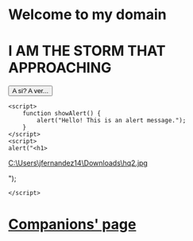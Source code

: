 <!DOCTYPE html>

<html lang="en">
<head>
    <meta charset="UTF-8">
    <meta name="viewport" content="width=device-width, initial-scale=1.0">
    <title>Companions' Websites</title>
</head>
<body>
    <h1>Welcome to my domain</h1>
	<h1>I AM THE STORM THAT APPROACHING</h1>
    <button onclick="showAlert()">A si? A ver...</button>

    <script>
        function showAlert() {
            alert("Hello! This is an alert message.");
        }
    </script>
	<script>
	alert("<h1>
<a href=""> C:\Users\jfernandez14\Downloads\hq2.jpg </a>
</h1>");
	
	</script>

 <h1>
<a href="https://nkg2056.github.io/Javascript/Index.html"> Companions' page </a> 
 </h1>






</body>
</html>
